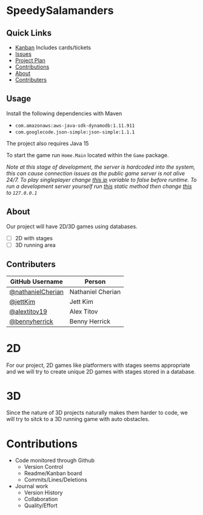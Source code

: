 # SpeedySalamanders

## Quick Links
- [Kanban](https://github.com/nathanielCherian/SpeedySalamanders/projects/1) Includes cards/tickets
- [Issues](https://github.com/nathanielCherian/SpeedySalamanders/issues)
- [Project Plan](https://docs.google.com/document/d/1mY7egnD32HIzg7C8C9wMr7rFPewVq4cXQqh_mbIy8mc/edit?usp=sharing)
- [Contributions](https://github.com/nathanielCherian/SpeedySalamanders/graphs/contributors)
- [About](https://github.com/nathanielCherian/SpeedySalamanders#about)
- [Contributers](https://github.com/nathanielCherian/SpeedySalamanders#contributers)

## Usage
Install the following dependencies with Maven
- ```com.amazonaws:aws-java-sdk-dynamodb:1.11.911```
- ```com.googlecode.json-simple:json-simple:1.1.1```

The project also requires Java 15

To start the game run ```Home.Main``` located within the ```Game``` package.

*Note at this stage of development, the server is hardcoded into the system, this can cause connection issues as the public game server is not alive 24/7. To play singleplayer change [this ip](https://github.com/nathanielCherian/SpeedySalamanders/blob/master/src/Game/Board.java#L26) variable to false before runtime. To run a development server yourself run [this](https://github.com/nathanielCherian/SpeedySalamanders/blob/master/src/Game/Multiplayer/ServerMain.java#L23) static method then change [this](https://github.com/nathanielCherian/SpeedySalamanders/blob/master/src/Game/Board.java#L42) to `127.0.0.1`*


## About
Our project will have 2D/3D games using databases. 
- [ ] 2D with stages
- [ ] 3D running area

## Contributers
| GitHub Username | Person |
| --- | --- |
| [@nathanielCherian](https://github.com/VihanJ) | Nathaniel Cherian |
| [@jettKim](https://github.com/JettKim) | Jett Kim |
| [@alextitov19](https://github.com/alextitov19) | Alex Titov |
| [@bennyherrick](https://github.com/bennyherrick) | Benny Herrick |

# 2D
For our project, 2D games like platformers with stages seems appropriate and we will try to create unique 2D games with stages stored in a database.
# 3D
Since the nature of 3D projects naturally makes them harder to code, we will try to sitck to a 3D running game with auto obstacles.
# Contributions
- Code monitored through Github 
  - Version Control
  - Readme/Kanban board
  - Commits/Lines/Deletions
- Journal work
  - Version History
  - Collaboration
  - Quality/Effort
